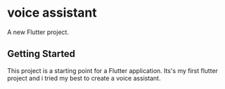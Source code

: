 # voice assistant

A new Flutter project.

## Getting Started

This project is a starting point for a Flutter application.
Its's my first flutter project and i tried my best to create a voice assistant. 



